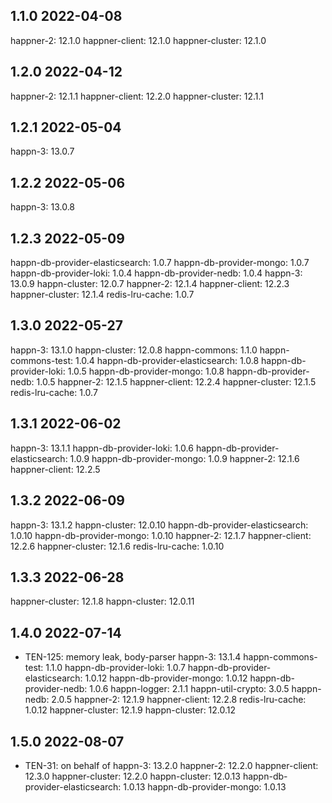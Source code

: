 1.1.0 2022-04-08
----------------
happner-2: 12.1.0
happner-client: 12.1.0
happner-cluster: 12.1.0

1.2.0 2022-04-12
-----------------
happner-2: 12.1.1
happner-client: 12.2.0
happner-cluster: 12.1.1


1.2.1 2022-05-04
----------------
happn-3: 13.0.7

1.2.2 2022-05-06
----------------
happn-3: 13.0.8

1.2.3 2022-05-09
-----------------
happn-db-provider-elasticsearch: 1.0.7
happn-db-provider-mongo: 1.0.7
happn-db-provider-loki: 1.0.4
happn-db-provider-nedb: 1.0.4 
happn-3: 13.0.9
happn-cluster: 12.0.7
happner-2: 12.1.4
happner-client: 12.2.3
happner-cluster: 12.1.4
redis-lru-cache: 1.0.7

1.3.0 2022-05-27
-----------------
happn-3: 13.1.0
happn-cluster: 12.0.8
happn-commons: 1.1.0
happn-commons-test: 1.0.4
happn-db-provider-elasticsearch: 1.0.8
happn-db-provider-loki: 1.0.5
happn-db-provider-mongo: 1.0.8
happn-db-provider-nedb: 1.0.5
happner-2: 12.1.5
happner-client: 12.2.4
happner-cluster: 12.1.5
redis-lru-cache: 1.0.7

1.3.1 2022-06-02
----------------
happn-3: 13.1.1
happn-db-provider-loki: 1.0.6
happn-db-provider-elasticsearch: 1.0.9
happn-db-provider-mongo: 1.0.9
happner-2: 12.1.6
happner-client: 12.2.5

1.3.2 2022-06-09
----------------
happn-3: 13.1.2
happn-cluster: 12.0.10
happn-db-provider-elasticsearch: 1.0.10
happn-db-provider-mongo: 1.0.10
happner-2: 12.1.7
happner-client: 12.2.6
happner-cluster: 12.1.6
redis-lru-cache: 1.0.10

1.3.3 2022-06-28
----------------
happner-cluster: 12.1.8
happn-cluster: 12.0.11

1.4.0 2022-07-14
----------------
- TEN-125: memory leak, body-parser
happn-3: 13.1.4
happn-commons-test: 1.1.0
happn-db-provider-loki: 1.0.7
happn-db-provider-elasticsearch: 1.0.12
happn-db-provider-mongo: 1.0.12
happn-db-provider-nedb: 1.0.6
happn-logger: 2.1.1
happn-util-crypto: 3.0.5
happn-nedb: 2.0.5
happner-2: 12.1.9
happner-client: 12.2.8
redis-lru-cache: 1.0.12
happner-cluster: 12.1.9
happn-cluster: 12.0.12

1.5.0 2022-08-07
----------------
- TEN-31: on behalf of
happn-3: 13.2.0
happner-2: 12.2.0
happner-client: 12.3.0
happner-cluster: 12.2.0
happn-cluster: 12.0.13
happn-db-provider-elasticsearch: 1.0.13
happn-db-provider-mongo: 1.0.13
